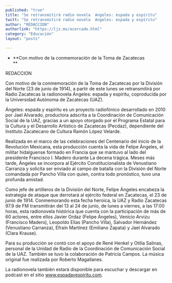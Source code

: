 ```yaml
---
published: "true"
title: "Se retransmitirá radio novela  Angeles: espada y espíritu"
twitt: "Se retransmitirá radio novela  Angeles: espada y espíritu"
author: "REDACCION"
authorlink: "https://ljz.mx/acercade.html"
category: "Educación"
layout: "posts"

---
```


*   **Con motivo de la conmemoración de la Toma de Zacatecas   
    **


  REDACCION



  Con motivo de la conmemoración de la Toma de Zacatecas por la División del Norte (23 de junio de 1914), a partir de este lunes se retransmitirá por Radio Zacatecas la radionovela Ángeles: espada y espíritu, coproducida por la Universidad Autónoma de Zacatecas (UAZ).



  Ángeles: espada y espíritu es un proyecto radiofónico desarrollado en 2010 por Jael Alvarado, productora adscrita a la Coordinación de Comunicación Social de la UAZ, gracias a un apoyo otorgado por el Programa Estatal para la Cultura y el Desarrollo Artístico de Zacatecas (Pecdaz), dependiente del Instituto Zacatecano de Cultura Ramón López Velarde.



  Realizada en el marco de las celebraciones del Centenario del inicio de la Revolución Mexicana, esta producción cuenta la vida de Felipe Ángeles, el militar hidalguense formado en Francia que se mantuvo al lado del presidente Francisco I. Madero durante La decena trágica. Meses más tarde, Ángeles se incorpora al Ejército Constitucionalista de Venustiano Carranza y solicita ser enviado al campo de batalla con la División del Norte comandada por Pancho Villa con quien, contra todo pronóstico, tuvo una profunda amistad.



  Como jefe de artilleros de la División del Norte, Felipe Ángeles encabeza la estrategia de ataque que derrotará al ejército federal en Zacatecas, el 23 de junio de 1914. Conmemorando esta fecha heroica, la UAZ y Radio Zacatecas 97.9 de FM transmitirán del 13 al 24 de junio, de lunes a viernes, a las 17:00 horas, esta radionovela histórica que cuenta con la participación de más de 60 actores, entre ellos Javier Ordaz (Felipe Ángeles), Venicio Arvizu (Francisco Madero), Leopoldo Elías (Pancho Villa), Salvador Hernández (Venustiano Carranza), Efraín Martínez (Emiliano Zapata) y Jael Alvarado (Clara Krause).



  Para su producción se contó con el apoyo de René Henkel y Otilia Salinas, personal de la Unidad de Radio de la Coordinación de Comunicación Social de la UAZ. También se tuvo la colaboración de Patricia Campos. La música original fue realizada por Roberto Magallanes.



  La radionovela también estará disponible para escuchar y descargar en podcast en el sitio www.espadayespiritu.com.

